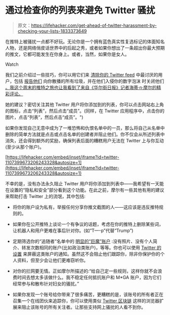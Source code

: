 # 通过检查你的列表来避免 Twitter 骚扰

> 原文：<https://lifehacker.com/get-ahead-of-twitter-harassment-by-checking-your-lists-1833373649>

在推特上被骚扰一点都不好玩。无论你是一个拥有蓝色真实性复选标记的体面知名人物，还是网络俏皮话世界中的后起之秀，或者如果你想出了一条超出你最大预期的推文，它都可能发生在你身上。或者，当然，如果你是女人。

Watch

我们之前介绍过一些技巧，你可以用它们来 [清除你的 Twitter feed](https://lifehacker.com/hide-nazis-with-this-twitter-setting-1819414520#_ga=2.107309056.388081514.1552914512-1723114163.1524514905) 中最讨厌的用户，包括 [报告他们](https://lifehacker.com/how-to-identify-and-report-hate-speech-on-social-media-1831018803) 向你散播的所有垃圾，并在他们入侵你的数字泡沫 时关闭他们 [。我这个周末的推特之旅也让我看到了来自《华尔街日报》记者海蒂·n·摩尔的精彩评论。](https://lifehacker.com/how-to-shut-down-a-troll-once-and-for-all-1821098303)

她的建议？密切关注其他 Twitter 用户将你添加到的列表，你可以点击网站右上角的图标，点击“列表”，然后点击“成员”。(同样，在 Twitter 应用程序中，点击你的图片，点击“列表”，然后点击“成员”。")

如果你发现自己无意中成为了一堆恐怖和仇恨名单中的一员，那么将自己从名单中删除的简单方法就是点击或点击名单的创建者并阻止他们。你不仅会从所述列表中消失，还会得到额外的奖励，确保列表后面的糟糕用户无法在 Twitter 上与你互动(至少从那个账户)。

 [https://lifehacker.com/embed/inset/iframe?id=twitter-1107399673206243328&autosize=1](https://lifehacker.com/embed/inset/iframe?id=twitter-1107399673206243328&autosize=1) 

不幸的是，没有办法永久阻止 Twitter 用户将你添加到列表中——我希望有一天能在设置的“隐私和安全”部分看到这个功能。在此之前，摩尔有一些其他有用的建议来帮助打击 Twitter 上的流氓，其中包括:

*   将你的账户设为私有，举报任何分享你推文截图的人——这应该是违反推特规则的。
*   如果你在公开推特上谈论一个有争议的话题，考虑在你的推特上删除某些词，让机器人和用户更难在事后针对你。(如“T—-p”代替“Trump”)
*   定期筛选你的“追随者”名单中的 [明显的“巨魔”账户](https://gizmodo.com/how-many-social-media-users-are-real-people-1826447042) :没有照片、没有个人简介、转发次数相同的账户(比如政治类账户)，等等。你也可以使用 [Twitter 的设置](https://twitter.com/settings/notifications_timeline) 来屏蔽这类账户的通知。虽然这不会阻止他们跟踪你，除非你保护你的个人资料，但至少会让他们更难窃听你。

*   对你的拦网要无情。正如摩尔所描述的:“给自己定一些规则，这样你就不会浪费时间去想太多该做什么。我不稳定任何抵抗账户和 M*GA 账户，因为它们经常参与和散布针对妇女的骚扰。”
*   如果你发现一个账号给你带来了很多痛苦，更糟糕的是，该账号的所有者正在召集一个在线团伙来追踪你，你可以使用类似 [Twitter 区块链](https://chrome.google.com/webstore/detail/twitter-block-chain/dkkfampndkdnjffkleokegfnibnnjfah?hl=en) 这样的浏览器扩展来阻止该账号的所有关注者。让那些支持网上骚扰的人看不到你。